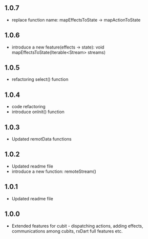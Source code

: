 ## 1.0.7

- replace function name: mapEffectsToState -> mapActionToState

## 1.0.6

- introduce a new feature(effects -> state): void mapEffectsToState(Iterable<Stream<T>> streams)

## 1.0.5

- refactoring select() function

## 1.0.4

- code refactoring
- introduce onInit() function

## 1.0.3

- Updated remotData functions

## 1.0.2

- Updated readme file
- introduce a new function: remoteStream()

## 1.0.1

- Updated readme file

## 1.0.0

- Extended features for cubit - dispatching actions, adding effects, communications among cubits, rxDart full features etc.

